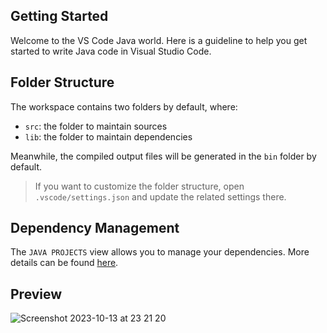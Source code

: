 ## Getting Started

Welcome to the VS Code Java world. Here is a guideline to help you get started to write Java code in Visual Studio Code.

## Folder Structure

The workspace contains two folders by default, where:

- `src`: the folder to maintain sources
- `lib`: the folder to maintain dependencies

Meanwhile, the compiled output files will be generated in the `bin` folder by default.

> If you want to customize the folder structure, open `.vscode/settings.json` and update the related settings there.

## Dependency Management

The `JAVA PROJECTS` view allows you to manage your dependencies. More details can be found [here](https://github.com/microsoft/vscode-java-dependency#manage-dependencies).

## Preview

![Screenshot 2023-10-13 at 23 21 20](https://github.com/jauhari-i/BOL-BAD-JavaLoginGui/assets/52567170/28cfcb71-6783-4ab5-94dc-97651f637470)
